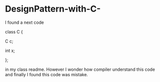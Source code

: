 # DesignPattern-with-C-
I found a next code

  class C {

C c;

int x;

};
  
 in my class readme. However I wonder how compiler understand this code and finally I found this code was mistake.
